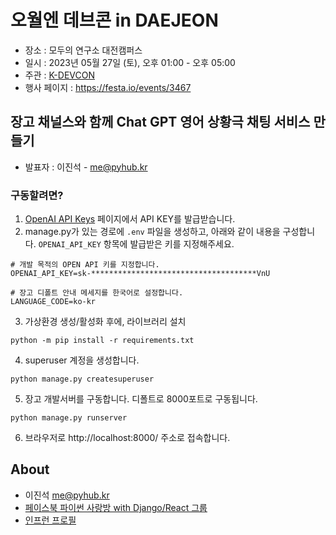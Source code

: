 # 오월엔 데브콘 in DAEJEON

* 장소 : 모두의 연구소 대전캠퍼스
* 일시 : 2023년 05월 27일 (토), 오후 01:00 - 오후 05:00
* 주관 : [K-DEVCON](https://festa.io/hosts/1880)
* 행사 페이지 : https://festa.io/events/3467

## 장고 채널스와 함께 Chat GPT 영어 상황극 채팅 서비스 만들기

* 발표자 : 이진석 - me@pyhub.kr

### 구동할려면?

1. [OpenAI API Keys](https://platform.openai.com/account/api-keys) 페이지에서 API KEY를 발급받습니다.
2. manage.py가 있는 경로에 `.env` 파일을 생성하고, 아래와 같이 내용을 구성합니다. `OPENAI_API_KEY` 항목에 발급받은 키를 지정해주세요.

```
# 개발 목적의 OPEN API 키를 지정합니다.
OPENAI_API_KEY=sk-*************************************VnU

# 장고 디폴트 안내 메세지를 한국어로 설정합니다.
LANGUAGE_CODE=ko-kr
```

3. 가상환경 생성/활성화 후에, 라이브러리 설치

```
python -m pip install -r requirements.txt
```

4. superuser 계정을 생성합니다.

```
python manage.py createsuperuser
```

5. 장고 개발서버를 구동합니다. 디폴트로 8000포트로 구동됩니다.

```
python manage.py runserver
```

6. 브라우저로 http://localhost:8000/ 주소로 접속합니다.

## About

* 이진석 <me@pyhub.kr>
* [페이스북 파이썬 사랑방 with Django/React 그룹](https://www.facebook.com/groups/askdjango)
* [인프런 프로필](https://www.inflearn.com/users/@askcompany)

